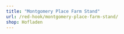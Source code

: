 ```yaml
---
title: "Montgomery Place Farm Stand"
url: /red-hook/montgomery-place-farm-stand/
shop: Hofladen
---
```

